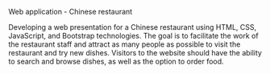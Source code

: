 Web application - Chinese restaurant

Developing a web presentation for a Chinese restaurant using HTML, CSS, JavaScript, and Bootstrap technologies. The goal is to facilitate the work of the restaurant staff and attract as many people as possible to visit the restaurant and try new dishes. Visitors to the website should have the ability to search and browse dishes, as well as the option to order food.

